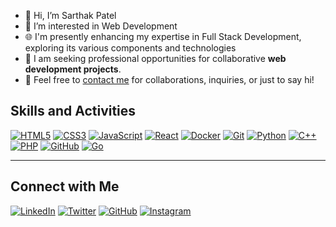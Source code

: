 - 👋 Hi, I’m Sarthak Patel
- 👀 I’m interested in Web Development
- 🌐 I'm presently enhancing my expertise in Full Stack Development, exploring its various components and technologies
- 💞️ I am seeking professional opportunities for collaborative **web development projects**. 
- 📧 Feel free to [contact me](mailto:patelsarthak666@gmail.com) for collaborations, inquiries, or just to say hi!


## Skills and Activities

[![HTML5](https://img.shields.io/badge/-HTML5-E34F26?style=flat&logo=html5&logoColor=white)](https://developer.mozilla.org/en-US/docs/Web/Guide/HTML/HTML5)
[![CSS3](https://img.shields.io/badge/-CSS3-1572B6?style=flat&logo=css3&logoColor=white)](https://developer.mozilla.org/en-US/docs/Web/CSS)
[![JavaScript](https://img.shields.io/badge/-JavaScript-F7DF1E?style=flat&logo=javascript&logoColor=white)](https://developer.mozilla.org/en-US/docs/Web/JavaScript)
[![React](https://img.shields.io/badge/-React-61DAFB?style=flat&logo=react&logoColor=white)](https://reactjs.org/)
[![Docker](https://img.shields.io/badge/-Docker-2496ED?style=flat&logo=docker&logoColor=white)](https://www.docker.com/)
[![Git](https://img.shields.io/badge/-Git-F05032?style=flat&logo=git&logoColor=white)](https://git-scm.com/)
[![Python](https://img.shields.io/badge/-Python-3776AB?style=flat&logo=python&logoColor=white)](https://www.python.org/)
[![C++](https://img.shields.io/badge/-C++-00599C?style=flat&logo=c%2B%2B&logoColor=white)](https://isocpp.org/)
[![PHP](https://img.shields.io/badge/-PHP-777BB4?style=flat&logo=php&logoColor=white)](https://www.php.net/)
[![GitHub](https://img.shields.io/badge/-GitHub-181717?style=flat&logo=github&logoColor=white)](https://github.com/)
[![Go](https://img.shields.io/badge/-Go-00ADD8?style=flat&logo=go&logoColor=white)](https://golang.org/)

---
## Connect with Me
[![LinkedIn](https://img.shields.io/badge/-LinkedIn-0A66C2?style=flat&logo=linkedin&logoColor=white)](https://www.linkedin.com/in/sarthak-patel-73213827a/)
[![Twitter](https://img.shields.io/badge/-Twitter-1DA1F2?style=flat&logo=twitter&logoColor=white)](https://twitter.com/Sarthak03804)
[![GitHub](https://img.shields.io/badge/-GitHub-181717?style=flat&logo=github&logoColor=white)](https://github.com/sArtHak03804)
[![Instagram](https://img.shields.io/badge/-Instagram-E4405F?style=flat&logo=instagram&logoColor=white&link=https://www.instagram.com/your_username/)](https://www.instagram.com/id_sarthakp/)


<!---
sArtHak03804/sArtHak03804 is a ✨ special ✨ repository because its `README.md` (this file) appears on your GitHub profile.
You can click the Preview link to take a look at your changes.
--->
